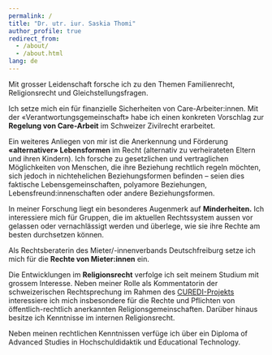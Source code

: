 ```yaml
---
permalink: /
title: "Dr. utr. iur. Saskia Thomi"
author_profile: true
redirect_from: 
  - /about/
  - /about.html
lang: de
---
```


Mit grosser Leidenschaft forsche ich zu den Themen Familienrecht, Religionsrecht und Gleichstellungsfragen.

Ich setze mich ein für finanzielle Sicherheiten von Care-Arbeiter:innen. Mit der «Verantwortungsgemeinschaft» habe ich einen konkreten Vorschlag zur **Regelung von Care-Arbeit** im Schweizer Zivilrecht erarbeitet.

Ein weiteres Anliegen von mir ist die Anerkennung und Förderung **«alternativer» Lebensformen** im Recht (alternativ zu verheirateten Eltern und ihren Kindern). Ich forsche zu gesetzlichen und vertraglichen Möglichkeiten von Menschen, die ihre Beziehung rechtlich regeln möchten, sich jedoch in nichtehelichen Beziehungsformen befinden – seien dies faktische Lebensgemeinschaften, polyamore Beziehungen, Lebensfreund:innenschaften oder andere Beziehungsformen.

In meiner Forschung liegt ein besonderes Augenmerk auf **Minderheiten.** Ich interessiere mich für Gruppen, die im aktuellen Rechtssystem aussen vor gelassen oder vernachlässigt werden und überlege, wie sie ihre Rechte am besten durchsetzen können.

Als Rechtsberaterin des Mieter/-innenverbands Deutschfreiburg setze ich mich für die **Rechte von Mieter:innen** ein.

Die Entwicklungen im **Religionsrecht** verfolge ich seit meinem Studium mit grossem Interesse. Neben meiner Rolle als Kommentatorin der schweizerischen Rechtsprechung im Rahmen des [CUREDI-Projekts](https://www.curedi-law.de/) interessiere ich mich insbesondere für die Rechte und Pflichten von öffentlich-rechtlich anerkannten Religionsgemeinschaften. Darüber hinaus besitze ich Kenntnisse im internen Religionsrecht.

Neben meinen rechtlichen Kenntnissen verfüge ich über ein Diploma of Advanced Studies in Hochschuldidaktik und Educational Technology.